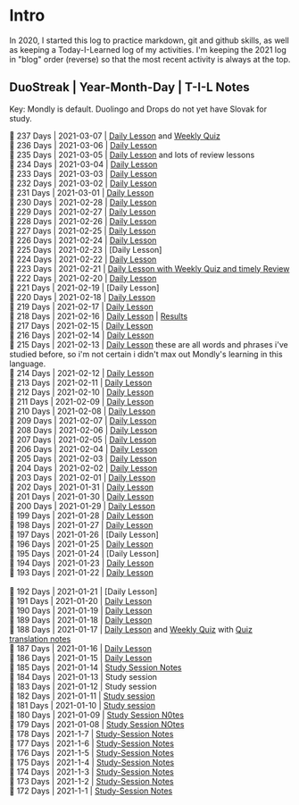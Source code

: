 # Intro
In 2020, I started this log to practice markdown, git and github skills, as well as keeping a Today-I-Learned log of my activities. I'm keeping the 2021 log in "blog" order (reverse) so that the most recent activity is always at the top. 


## DuoStreak | Year-Month-Day | T-I-L Notes 
Key: Mondly is default. Duolingo and Drops do not yet have Slovak for study. <br>


:european_castle: 237 Days | 2021-03-07 | [Daily Lesson](https://github.com/EO4wellness/T-I-L/blob/main/polyglot/eslovaco/studies/2021-03-March/2021-03-07.md) and [Weekly Quiz](https://github.com/EO4wellness/T-I-L/blob/main/polyglot/eslovaco/studies/2021-03-March/2021-03-07-weekly-quiz.md)<br>
:european_castle: 236 Days | 2021-03-06 | [Daily Lesson](https://github.com/EO4wellness/T-I-L/blob/main/polyglot/eslovaco/studies/2021-03-March/2021-03-06.md)<br>
:european_castle: 235 Days | 2021-03-05 | [Daily Lesson](https://github.com/EO4wellness/T-I-L/blob/main/polyglot/eslovaco/studies/2021-03-March/2021-03-05.md) and lots of review lessons<br>
:european_castle: 234 Days | 2021-03-04 | [Daily Lesson](https://github.com/EO4wellness/T-I-L/blob/main/polyglot/eslovaco/studies/2021-03-March/2021-03-04.md)<br>
:european_castle: 233 Days | 2021-03-03 | [Daily Lesson](https://github.com/EO4wellness/T-I-L/blob/main/polyglot/eslovaco/studies/2021-03-March/2021-03-03.md)<br>
:european_castle: 232 Days | 2021-03-02 | [Daily Lesson](https://github.com/EO4wellness/T-I-L/blob/main/polyglot/eslovaco/studies/2021-03-March/2021-03-02.md)<br>
:european_castle: 231 Days | 2021-03-01 | [Daily Lesson](https://github.com/EO4wellness/T-I-L/blob/main/polyglot/eslovaco/studies/2021-03-March/2021-03-01.md)<br>
:european_castle: 230 Days | 2021-02-28 | [Daily Lesson](https://github.com/EO4wellness/T-I-L/blob/main/polyglot/eslovaco/studies/2021-02-Feb/2021-02-28.md)<br>
:european_castle: 229 Days | 2021-02-27 | [Daily Lesson](https://github.com/EO4wellness/T-I-L/blob/main/polyglot/eslovaco/images/flashcards/film%20and%20music.jpg)<br>
:european_castle: 228 Days | 2021-02-26 | [Daily Lesson](https://github.com/EO4wellness/T-I-L/blob/main/polyglot/eslovaco/studies/2021-02-Feb/2021-02-26.md)<br>
:european_castle: 227 Days | 2021-02-25 | [Daily Lesson](https://github.com/EO4wellness/T-I-L/blob/main/polyglot/eslovaco/studies/2021-02-Feb/2021-02-25.md)<br>
:european_castle: 226 Days | 2021-02-24 | [Daily Lesson](https://github.com/EO4wellness/T-I-L/blob/main/polyglot/eslovaco/studies/2021-02-Feb/2021-02-24.md)<br>
:european_castle: 225 Days | 2021-02-23 | [Daily Lesson]<br>
:european_castle: 224 Days | 2021-02-22 | [Daily Lesson](https://github.com/EO4wellness/T-I-L/blob/main/polyglot/eslovaco/studies/2021-02-Feb/2021-02-22.md)<br>
:european_castle: 223 Days | 2021-02-21 | [Daily Lesson with Weekly Quiz and timely Review](https://github.com/EO4wellness/T-I-L/blob/main/polyglot/eslovaco/studies/2021-02-Feb/2021-02-21.md)<br>
:european_castle: 222 Days | 2021-02-20 | [Daily Lesson](https://github.com/EO4wellness/T-I-L/blob/main/polyglot/eslovaco/studies/2021-02-Feb/2021-02-20.md)<br>
:european_castle: 221 Days | 2021-02-19 | [Daily Lesson]<br>
:european_castle: 220 Days | 2021-02-18 | [Daily Lesson](https://github.com/EO4wellness/T-I-L/blob/main/polyglot/eslovaco/studies/2021-02-Feb/2021-02-18.md)<br>
:european_castle: 219 Days | 2021-02-17 | [Daily Lesson](https://github.com/EO4wellness/T-I-L/blob/main/polyglot/eslovaco/studies/2021-02-Feb/2021-02-17.md)<br>
:european_castle: 218 Days | 2021-02-16 | [Daily Lesson](https://github.com/EO4wellness/T-I-L/blob/main/polyglot/eslovaco/studies/2021-02-Feb/2021-02-16.md) | [Results](https://github.com/EO4wellness/T-I-L/blob/main/polyglot/eslovaco/images/2021-02-16-day218.jpg)<br>
:european_castle: 217 Days | 2021-02-15 | [Daily Lesson](https://github.com/EO4wellness/T-I-L/blob/main/polyglot/eslovaco/studies/2021-02-Feb/2021-02-15.md)<br>
:european_castle: 216 Days | 2021-02-14 | [Daily Lesson](https://github.com/EO4wellness/T-I-L/blob/main/polyglot/eslovaco/studies/2021-02-Feb/2021-02-14.md)<br>
:european_castle: 215 Days | 2021-02-13 | [Daily Lesson](https://github.com/EO4wellness/T-I-L/blob/main/polyglot/eslovaco/studies/2021-02-Feb/2021-02-13%2Cmd) these are all words and phrases i've studied before, so i'm not certain i didn't max out Mondly's learning in this language. <br>
:european_castle: 214 Days | 2021-02-12 | [Daily Lesson](https://github.com/EO4wellness/T-I-L/blob/main/polyglot/eslovaco/studies/2021-02-Feb/2021-02-12.md)<br>
:european_castle: 213 Days | 2021-02-11 | [Daily Lesson](https://github.com/EO4wellness/T-I-L/blob/main/polyglot/eslovaco/studies/2021-02-Feb/2021-02-11.md)<br>
:european_castle: 212 Days | 2021-02-10 | [Daily Lesson](https://github.com/EO4wellness/T-I-L/blob/main/polyglot/eslovaco/studies/2021-02-Feb/2021-02-10.md)<br>
:european_castle: 211 Days | 2021-02-09 | [Daily Lesson](https://github.com/EO4wellness/T-I-L/blob/main/polyglot/eslovaco/studies/2021-02-Feb/2021-02-09.md) <br>
:european_castle: 210 Days | 2021-02-08 | [Daily Lesson](https://github.com/EO4wellness/T-I-L/blob/main/polyglot/eslovaco/studies/2021-02-Feb/2021-02-08.md)<br>
:european_castle: 209 Days | 2021-02-07 | [Daily Lesson](https://github.com/EO4wellness/T-I-L/blob/main/polyglot/eslovaco/studies/2021-02-Feb/2021-02-07.md)<br>
:european_castle: 208 Days | 2021-02-06 | [Daily Lesson](https://github.com/EO4wellness/T-I-L/blob/main/polyglot/eslovaco/studies/2021-02-Feb/2021-02-06.md)<br> 
:european_castle: 207 Days | 2021-02-05 | [Daily Lesson](https://github.com/EO4wellness/T-I-L/blob/main/polyglot/eslovaco/studies/2021-02-Feb/2021-02-05.md)<br>
:european_castle: 206 Days | 2021-02-04 | [Daily Lesson](https://github.com/EO4wellness/T-I-L/blob/main/polyglot/eslovaco/studies/2021-02-Feb/2021-02-04.md)<br> 
:european_castle: 205 Days | 2021-02-03 | [Daily Lesson](https://github.com/EO4wellness/T-I-L/blob/main/polyglot/eslovaco/studies/2021-02-Feb/2021-02-03.md)<br>
:european_castle: 204 Days | 2021-02-02 | [Daily Lesson](https://github.com/EO4wellness/T-I-L/blob/main/polyglot/eslovaco/studies/2021-02-Feb/2021-02-02.md)<br>
:european_castle: 203 Days | 2021-02-01 | [Daily Lesson](https://github.com/EO4wellness/T-I-L/blob/main/polyglot/eslovaco/studies/2021-02-Feb/2021-02-01.md)<br>
:european_castle: 202 Days | 2021-01-31 | [Daily Lesson](#)<br>
:european_castle: 201 Days | 2021-01-30 | [Daily Lesson](#)<br>
:european_castle: 200 Days | 2021-01-29 | [Daily Lesson](#)<br>
:european_castle: 199 Days | 2021-01-28 | [Daily Lesson](#)<br>
:european_castle: 198 Days | 2021-01-27 | [Daily Lesson](https://github.com/EO4wellness/T-I-L/blob/main/polyglot/eslovaco/studies/2021-01-Jan/2021-01-27.md)<br>
:european_castle: 197 Days | 2021-01-26 | [Daily Lesson]<br>
:european_castle: 196 Days | 2021-01-25 | [Daily Lesson](https://github.com/EO4wellness/T-I-L/blob/main/polyglot/eslovaco/studies/2021-01-Jan/2021-01-25.md)<br>
:european_castle: 195 Days | 2021-01-24 | [Daily Lesson]<br>
:european_castle: 194 Days | 2021-01-23 | [Daily Lesson](https://github.com/EO4wellness/T-I-L/blob/main/polyglot/eslovaco/studies/2021-01-Jan/2021-01-23.md)<br>
:european_castle: 193 Days | 2021-01-22 | [Daily Lesson](https://github.com/EO4wellness/T-I-L/blob/main/polyglot/eslovaco/studies/2021-01-Jan/2021-01-22.md)<br>\
:european_castle: 192 Days | 2021-01-21 | [Daily Lesson]<br>
:european_castle: 191 Days | 2021-01-20 | [Daily Lesson](https://github.com/EO4wellness/T-I-L/blob/main/polyglot/eslovaco/studies/2021-01-Jan/2021-01-20.md)<br>
:european_castle: 190 Days | 2021-01-19 | [Daily Lesson](https://github.com/EO4wellness/T-I-L/blob/main/polyglot/eslovaco/studies/2021-01-Jan/2021-01-19.md)<br>
:european_castle: 189 Days | 2021-01-18 | [Daily Lesson](https://github.com/EO4wellness/T-I-L/blob/main/polyglot/eslovaco/studies/2021-01-Jan/2021-01-18.md)<br>
:european_castle: 188 Days | 2021-01-17 | [Daily Lesson](https://github.com/EO4wellness/T-I-L/blob/main/polyglot/eslovaco/images/2021-01-17-study%20session.jpg) and [Weekly Quiz](https://github.com/EO4wellness/T-I-L/blob/main/polyglot/eslovaco/images/2021-01-17-weekly-quiz.jpg) with [Quiz translation notes](https://github.com/EO4wellness/T-I-L/blob/main/polyglot/eslovaco/studies/2021-01-Jan/2021-01-17-Slovak-Quiz.md)<br>
:european_castle: 187 Days | 2021-01-16 | [Daily Lesson](https://github.com/EO4wellness/T-I-L/blob/main/polyglot/eslovaco/studies/2021-01-Jan/2021-01-16.md) <br>
:european_castle: 186 Days | 2021-01-15 | [Daily Lesson](https://github.com/EO4wellness/T-I-L/blob/main/polyglot/eslovaco/studies/2021-01-Jan/2021-01-15.md) <br>
:european_castle: 185 Days | 2021-01-14 | [Study Session Notes](
https://github.com/EO4wellness/T-I-L/blob/main/polyglot/eslovaco/studies/2021-01-Jan/2020-01-14.md)<br>
:european_castle: 184 Days | 2021-01-13 | Study session<br>
:european_castle: 183 Days | 2021-01-12 | Study session<br>
:european_castle: 182 Days | 2021-01-11 | [Study session](https://github.com/EO4wellness/T-I-L/blob/main/polyglot/eslovaco/studies/2021-01-Jan/2021-01-11.md) <br>
:european_castle: 181 Days | 2021-01-10 | [Study session](https://github.com/EO4wellness/T-I-L/blob/main/polyglot/eslovaco/studies/2021-01-Jan/2021-01-10.md)<br>
:european_castle: 180 Days | 2021-01-09 | [Study Session N0tes](https://github.com/EO4wellness/T-I-L/blob/main/polyglot/eslovaco/studies/2021-01-Jan/2021-01-09.md)<br>
:european_castle: 179 Days | 2021-01-08 | [Study Session NOtes](https://github.com/EO4wellness/T-I-L/blob/main/polyglot/eslovaco/studies/2021-01-Jan/2021-01-08.md)<br>
:european_castle:  178 Days | 2021-1-7 | [Study-Session Notes](https://github.com/EO4wellness/T-I-L/blob/main/polyglot/eslovaco/studies/2021-01-Jan/2021-01-07.md) <br>
:european_castle:  177 Days | 2021-1-6 | [Study-Session Notes](https://github.com/EO4wellness/T-I-L/blob/main/polyglot/eslovaco/studies/2021-01-Jan/2021-01-06.md) <br>
:european_castle:  176 Days | 2021-1-5 | [Study-Session Notes](https://github.com/EO4wellness/T-I-L/blob/main/polyglot/eslovaco/studies/2021-01-Jan/2021-01-05.md) <br>
:european_castle:  175 Days | 2021-1-4 | [Study-Session Notes](https://github.com/EO4wellness/T-I-L/blob/main/polyglot/eslovaco/studies/2021-01-Jan/2021-01-04.md) <br>
:european_castle:  174 Days | 2021-1-3 | [Study-Session Notes](https://github.com/EO4wellness/T-I-L/blob/main/polyglot/eslovaco/studies/2021-01-Jan/2021-01-03.md) <br>
:european_castle:  173 Days | 2021-1-2 | [Study-Session Notes](https://github.com/EO4wellness/T-I-L/blob/main/polyglot/eslovaco/studies/2021-01-Jan/2021-01-02.md) <br>
:european_castle:  172 Days | 2021-1-1 | [Study-Session Notes](https://github.com/EO4wellness/T-I-L/blob/main/polyglot/eslovaco/studies/2021-01-Jan/2021-01-01.md) <br>
